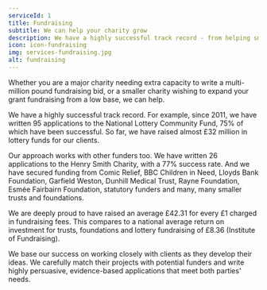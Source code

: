 ```yaml
---
serviceId: 1
title: Fundraising
subtitle: We can help your charity grow
description: We have a highly successful track record - from helping small charities set up and grow their trusts and foundations programmes, to leading multi-million pound grant applications for major national charities. We can help you find funders with interests matching your work and then develop successful grant applications on your behalf. We typically secure 64% of all funds applied for.
icon: icon-fundraising
img: services-fundraising.jpg
alt: fundraising
---
```


Whether you are a major charity needing extra capacity to write a multi-million pound fundraising bid, or a smaller charity wishing to expand your grant fundraising from a low base, we can help.

We have a highly successful track record. For example, since 2011, we have written 95 applications to the National Lottery Community Fund, 75% of which have been successful. So far, we have raised almost £32 million in lottery funds for our clients.

Our approach works with other funders too. We have written 26 applications to the Henry Smith Charity, with a 77% success rate. And we have secured funding from Comic Relief, BBC Children in Need, Lloyds Bank Foundation, Garfield Weston, Dunhill Medical Trust, Rayne Foundation, Esmée Fairbairn Foundation, statutory funders and many, many smaller trusts and foundations.

We are deeply proud to have raised an average £42.31 for every £1 charged in fundraising fees. This compares to a national average return on investment for trusts, foundations and lottery fundraising of £8.36 (Institute of Fundraising).

We base our success on working closely with clients as they develop their ideas. We carefully match their projects with potential funders and write highly persuasive, evidence-based applications that meet both parties’ needs.
